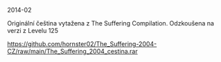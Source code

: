 2014-02

Originální čeština vytažena z The Suffering Compilation. Odzkoušena na verzi z Levelu 125

https://github.com/hornster02/The_Suffering-2004-CZ/raw/main/The_Suffering_2004_cestina.rar
